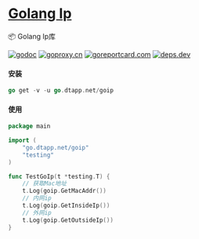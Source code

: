 <h1>
<a href="https://www.dtapp.net/">Golang Ip</a>
</h1>

📦 Golang Ip库

[comment]: <> (go)
[![godoc](https://pkg.go.dev/badge/go.dtapp.net/goip?status.svg)](https://pkg.go.dev/go.dtapp.net/goip)
[![goproxy.cn](https://goproxy.cn/stats/go.dtapp.net/goip/badges/download-count.svg)](https://goproxy.cn/stats/go.dtapp.net/goip)
[![goreportcard.com](https://goreportcard.com/badge/go.dtapp.net/goip	)](https://goreportcard.com/report/go.dtapp.net/goip)
[![deps.dev](https://img.shields.io/badge/deps-go-red.svg)](https://deps.dev/go/go.dtapp.net%2Fgoip)

#### 安装

```go
go get -v -u go.dtapp.net/goip
```

#### 使用

```go
package main

import (
	"go.dtapp.net/goip"
	"testing"
)

func TestGoIp(t *testing.T) {
	// 获取Mac地址
	t.Log(goip.GetMacAddr())
	// 内网ip
	t.Log(goip.GetInsideIp())
	// 外网ip
	t.Log(goip.GetOutsideIp())
}

```